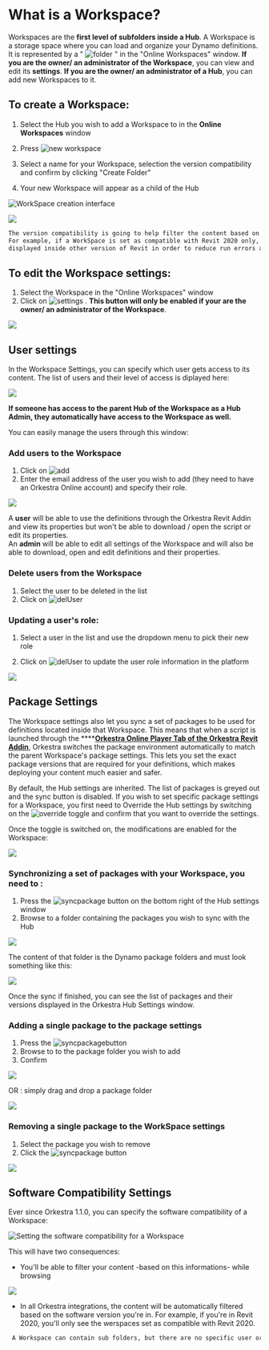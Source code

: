 # What is a Workspace?

Workspaces are the **first level of subfolders inside a Hub**. A Workspace is a storage space where you can load and organize your Dynamo definitions. It is represented by a " ![folder](https://datashapes.files.wordpress.com/2020/05/workspace.png?) " in the "Online Workspaces" window. **If you are the owner/ an administrator of the Workspace**, you can view and edit its **settings**. **If you are the owner/ an administrator of a Hub**, you can add new Workspaces to it.

## To create a Workspace:

1. Select the Hub you wish to add a Workspace to in the **Online Workspaces** window
2. Press  ![new workspace](https://datashapes.files.wordpress.com/2020/05/addworkspace.png?)
3. Select a name for your Workspace, selection the version compatibility and confirm by clicking "Create Folder"

4. Your new Workspace will appear as a child of the Hub

![WorkSpace creation interface](../.gitbook/assets/addworkspace.png)

![](https://datashapes.files.wordpress.com/2020/05/wsadded.png?)

```diff
The version compatibility is going to help filter the content based on the Revit/Rhino/Civil3D version you're in!
For example, if a WorkSpace is set as compatible with Revit 2020 only, it's content won't be 
displayed inside other version of Revit in order to reduce run errors and compatibility issues.
```

## To edit the Workspace settings:

1. Select the Workspace in the "Online Workspaces" window 
2. Click on ![settings](https://datashapes.files.wordpress.com/2020/05/hub-settings.png?) . **This button will only be enabled if your are the owner/ an administrator of the Workspace**.

![](https://datashapes.files.wordpress.com/2020/05/enterwssettings.png?)

## User settings

In the Workspace Settings, you can specify which user gets access to its content. The list of users and their level of access is diplayed here:

![](../.gitbook/assets/usersettings.png)

**If someone has access to the parent Hub of the Workspace as a Hub Admin, they automatically have access to the Workspace as well.**

You can easily manage the users through this window:

### Add users to the Workspace

1. Click on ![add](https://datashapes.files.wordpress.com/2020/05/adduser.png?)
2. Enter the email address of the user you wish to add \(they need to have an Orkestra Online account\) and specify their role.

![](https://datashapes.files.wordpress.com/2020/05/enteruser.png?)

A **user** will be able to use the definitions through the Orkestra Revit Addin and view its properties but won't be able to download / open the script or edit its properties.   
An **admin** will be able to edit all settings of the Workspace and will also be able to download, open and edit definitions and their properties.

### Delete users from the Workspace

1. Select the user to be deleted in the list 
2. Click on ![delUser](https://datashapes.files.wordpress.com/2020/05/deluser.png?)

### Updating a user's role:

1. Select a user in the list and use the dropdown menu to pick their new role

2. Click on ![delUser](https://datashapes.files.wordpress.com/2020/05/updaterole.png?) to update the user role information in the platform 

![](../.gitbook/assets/userrole.png)

## Package Settings

The Workspace settings also let you sync a set of packages to be used for definitions located inside that Workspace. This means that when a script is launched through the ****[**Orkestra Online Player Tab of the Orkestra Revit Addin**](../orkestra-revit-addin/orkestra-online-player-tab.md), Orkestra switches the package environment automatically to match the parent Workspace's package settings. This lets you set the exact package versions that are required for your definitions, which makes deploying your content much easier and safer.

By default, the Hub settings are inherited. The list of packages is greyed out and the sync button is disabled. If you wish to set specific package settings for a Workspace, you first need to Override the Hub settings by switching on the ![override](https://datashapes.files.wordpress.com/2020/05/overridehubsettings.png?) toggle and confirm that you want to override the settings.

Once the toggle is switched on, the modifications are enabled for the Workspace:

![](../.gitbook/assets/overridehubsettings.gif)

### Synchronizing a set of packages with your Workspace, you need to : 

1. Press the ![syncpackage](https://datashapes.files.wordpress.com/2020/05/synpackages-1.png?) button on the bottom right of the Hub settings window   
2. Browse to a folder containing the packages you wish to sync with the Hub

![](https://datashapes.files.wordpress.com/2020/05/set-package-folder-1.png?)

The content of that folder is the Dynamo package folders and must look something like this:

![](https://datashapes.files.wordpress.com/2020/05/packages-1.png?)

Once the sync if finished, you can see the list of packages and their versions displayed in the Orkestra Hub Settings window.

### Adding a single package to the package settings

1. Press the ![syncpackage](../.gitbook/assets/image%20%2812%29.png)button 
2. Browse to to the package folder you wish to add
3. Confirm

![](../.gitbook/assets/addsinglepackage.gif)

OR : simply drag and drop a package folder

![](../.gitbook/assets/dragdrop-package.gif)

### Removing a single package to the WorkSpace settings

1. Select the package you wish to remove
2. Click the ![syncpackage](../.gitbook/assets/image%20%2811%29.png) button

![](../.gitbook/assets/deletesingle-package.gif)

## Software Compatibility Settings

Ever since Orkestra 1.1.0, you can specify the software compatibility of a Workspace:

![Setting the software compatibility for a Workspace](../.gitbook/assets/softwarecompatibilitysettings.gif)

 This will have two consequences: 

* You'll be able to filter  your content -based on this informations- while browsing 

![](../.gitbook/assets/versionbroswsing.gif)

* In all Orkestra integrations, the content will be automatically filtered based on the software version you're in. For example, if you're in Revit 2020, you'll only see the werspaces set as compatible with Revit 2020.

```diff
 A Workspace can contain sub folders, but there are no specific user or package settings at their level
```

